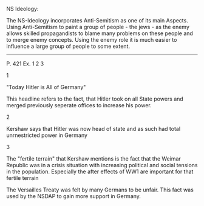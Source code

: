 NS Ideology:

The NS-Ideology incorporates Anti-Semitism as one of its main Aspects.
Using Anti-Semitism to paint a group of people - the jews - as the enemy allows skilled propagandists to blame many problems on these people and to merge enemy concepts.
Using the enemy role it is much easier to influence a large group of people to some extent.

---

P. 421 Ex. 1 2 3

1

"Today Hitler is All of Germany"

This headline refers to the fact, that Hitler took on all State powers and merged previously seperate offices to increase his power.

2

Kershaw says that Hitler was now head of state and as such had total unrnestricted power in Germany

3

The "fertile terrain" that Kershaw mentions is the fact that the Weimar Republic was in a crisis situation with increasing political and social tensions in the population.
Especially the after effects of WW1 are important for that fertile terrain

The Versailles Treaty was felt by many Germans to be unfair.
This fact was used by the NSDAP to gain more support in Germany.

